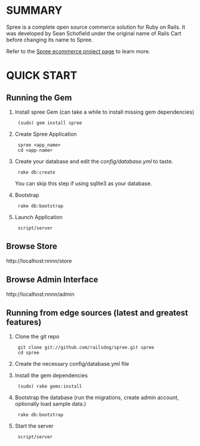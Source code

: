SUMMARY
=======

Spree is a complete open source commerce solution for Ruby on Rails.
It was developed by Sean Schofield under the original name of Rails
Cart before changing its name to Spree.

Refer to the [Spree ecommerce project page](http://spreecommerce.com) 
to learn more.


QUICK START
===========

Running the Gem
---------------

1. Install spree Gem (can take a while to install missing gem dependencies)

        (sudo) gem install spree

2. Create Spree Application 

        spree <app_name>
        cd <app-name>

3. Create your database and edit the _config/database.yml_ to taste.

        rake db:create

    You can skip this step if using sqlite3 as your database.

4. Bootstrap

        rake db:bootstrap

5. Launch Application

        script/server


Browse Store
------------

http://localhost:nnnn/store

Browse Admin Interface
----------------------

http://localhost:nnnn/admin



Running from edge sources (latest and greatest features)
--------------------------------------------------------

1. Clone the git repo

        git clone git://github.com/railsdog/spree.git spree
        cd spree

2. Create the necessary config/database.yml file
        
3. Install the gem dependencies

        (sudo) rake gems:install
        
4. Bootstrap the database (run the migrations, create admin account, optionally load sample data.)

        rake db:bootstrap

5. Start the server

        script/server


